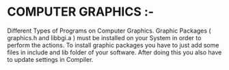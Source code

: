 # COMPUTER GRAPHICS :-

Different Types of Programs on Computer Graphics.
Graphic Packages ( graphics.h and libbgi.a ) must be installed on your System in order to perform the actions.
To install graphic packages you have to just add some files in include and lib folder of your software.
After doing this you also have to update settings in Compiler.
